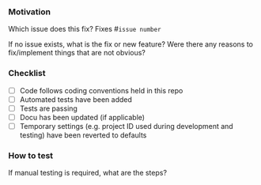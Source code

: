 ### Motivation

Which issue does this fix? Fixes #`issue number`

If no issue exists, what is the fix or new feature? Were there any reasons to fix/implement things that are not obvious?

### Checklist

- [ ] Code follows coding conventions held in this repo
- [ ] Automated tests have been added
- [ ] Tests are passing
- [ ] Docu has been updated (if applicable)
- [ ] Temporary settings (e.g. project ID used during development and testing) have been reverted to defaults

### How to test

If manual testing is required, what are the steps?